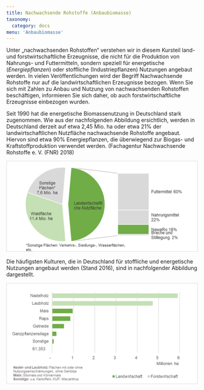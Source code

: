 ```yaml
---
title: Nachwachsende Rohstoffe (Anbaubiomasse)
taxonomy:
  category: docs
menu: 'Anbaubiomasse'
---
```


Unter „nachwachsenden Rohstoffen“ verstehen wir in diesem Kursteil land- und forstwirtschaftliche Erzeugnisse, die nicht für die Produktion von Nahrungs- und Futtermitteln, sondern speziell für energetische (*Energiepflanzen*) oder stoffliche (Industriepflanzen) Nutzungen angebaut werden. In vielen Veröffentlichungen wird der Begriff Nachwachsende Rohstoffe nur auf die landwirtschaftlichen Erzeugnisse bezogen. Wenn Sie sich mit Zahlen zu Anbau und Nutzung von nachwachsenden Rohstoffen beschäftigen, informieren Sie sich daher, ob auch forstwirtschaftliche Erzeugnisse einbezogen wurden. 

Seit 1990 hat die energetische Biomassenutzung in Deutschland stark zugenommen. Wie aus der nachfolgenden Abbildung ersichtlich, werden in Deutschland derzeit auf etwa 2,45 Mio. ha oder etwa 21% der landwirtschaftlichen Nutzfläche nachwachsende Rohstoffe angebaut. Hiervon sind etwa 90% Energiepflanzen, die überwiegend zur Biogas- und Kraftstoffproduktion verwendet werden. (Fachagentur Nachwachsende Rohstoffe e. V. (FNR) 2018)

![](Skript_DBFZ_Flaechennutzung.png?lightbox=800&resize=500&classes=caption "Flächennutzung in Deutschland 2016. Quelle: FNR 2017 nach Statistischem Bundesamt, eigene Darstellung")

Die häufigsten Kulturen, die in Deutschland für stoffliche und energetische Nutzungen angebaut werden (Stand 2016), sind in nachfolgender Abbildung dargestellt.

![](Skript_DBFZ_Anbauflaechen.png?lightbox=800&resize=500&classes=caption "Anbauflächen wichtiger NawaRo in Deutschland. Quelle: Landwirtschaft: Fachagentur Nachwachsende Rohstoffe e. V. 2018; Forstwirtschaft: Thünen-Institut; eigene Darstellung")
